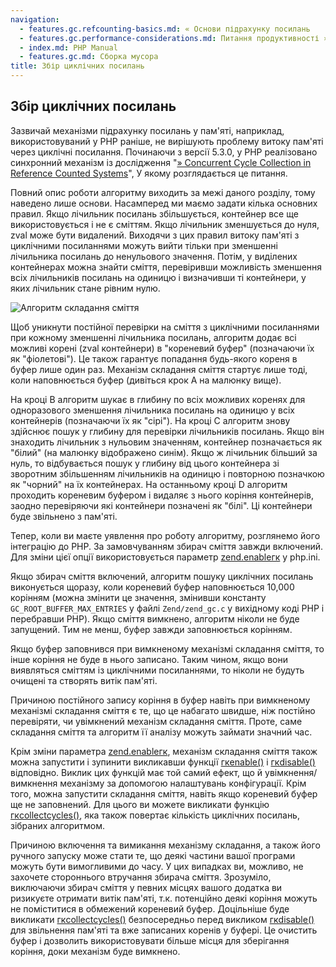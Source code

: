 ```yaml
---
navigation:
  - features.gc.refcounting-basics.md: « Основи підрахунку посилань
  - features.gc.performance-considerations.md: Питання продуктивності »
  - index.md: PHP Manual
  - features.gc.md: Сборка мусора
title: Збір циклічних посилань
---
```

## Збір циклічних посилань

Зазвичай механізми підрахунку посилань у пам'яті, наприклад, використовуваний у PHP раніше, не вирішують проблему витоку пам'яті через циклічні посилання. Починаючи з версії 5.3.0, у PHP реалізовано синхронний механізм із дослідження "[» Concurrent Cycle Collection in Reference Counted Systems](https://pages.cs.wisc.edu/~cymen/misc/interests/Bacon01Concurrent.pdf)", У якому розглядається це питання.

Повний опис роботи алгоритму виходить за межі даного розділу, тому наведено лише основи. Насамперед ми маємо задати кілька основних правил. Якщо лічильник посилань збільшується, контейнер все ще використовується і не є сміттям. Якщо лічильник зменшується до нуля, zval може бути видалений. Виходячи з цих правил витоку пам'яті з циклічними посиланнями можуть вийти тільки при зменшенні лічильника посилань до ненульового значення. Потім, у виділених контейнерах можна знайти сміття, перевіривши можливість зменшення всіх лічильників посилань на одиницю і визначивши ті контейнери, у яких лічильник стане рівним нулю.

![Алгоритм складання сміття](images/12f37b1c6963c1c5c18f30495416a197-gc-algorithm.png)

Щоб уникнути постійної перевірки на сміття з циклічними посиланнями при кожному зменшенні лічильника посилань, алгоритм додає всі можливі корені (zval контейнери) в "кореневий буфер" (позначаючи їх як "фіолетові"). Це також гарантує попадання будь-якого кореня в буфер лише один раз. Механізм складання сміття стартує лише тоді, коли наповнюється буфер (дивіться крок A на малюнку вище).

На кроці B алгоритм шукає в глибину по всіх можливих коренях для одноразового зменшення лічильника посилань на одиницю у всіх контейнерів (позначаючи їх як "сірі"). На кроці C алгоритм знову здійснює пошук у глибину для перевірки лічильників посилань. Якщо він знаходить лічильник з нульовим значенням, контейнер позначається як "білий" (на малюнку відображено синім). Якщо ж лічильник більший за нуль, то відбувається пошук у глибину від цього контейнера зі зворотним збільшенням лічильників на одиницю і повторною позначкою як "чорний" на їх контейнерах. На останньому кроці D алгоритм проходить кореневим буфером і видаляє з нього коріння контейнерів, заодно перевіряючи які контейнери позначені як "білі". Ці контейнери буде звільнено з пам'яті.

Тепер, коли ви маєте уявлення про роботу алгоритму, розглянемо його інтеграцію до PHP. За замовчуванням збирач сміття завжди включений. Для зміни цієї опції використовується параметр [zend.enableгк](info.configuration.md#ini.zend.enable-gc) у php.ini.

Якщо збирач сміття включений, алгоритм пошуку циклічних посилань виконується щоразу, коли кореневий буфер наповнюється 10,000 корінням (можна змінити це значення, змінивши константу `GC_ROOT_BUFFER_MAX_ENTRIES` у файлі `Zend/zend_gc.c` у вихідному коді PHP і перебравши PHP). Якщо сміття вимкнено, алгоритм ніколи не буде запущений. Тим не менш, буфер завжди заповнюється корінням.

Якщо буфер заповнився при вимкненому механізмі складання сміття, то інше коріння не буде в нього записано. Таким чином, якщо вони виявляться сміттям із циклічними посиланнями, то ніколи не будуть очищені та створять витік пам'яті.

Причиною постійного запису коріння в буфер навіть при вимкненому механізмі складання сміття є те, що це набагато швидше, ніж постійно перевіряти, чи увімкнений механізм складання сміття. Проте, саме складання сміття та алгоритм її аналізу можуть займати значний час.

Крім зміни параметра [zend.enableгк](info.configuration.md#ini.zend.enable-gc), механізм складання сміття також можна запустити і зупинити викликавши функції [гкenable()](function.gc-enable.md) і [гкdisable()](function.gc-disable.md) відповідно. Виклик цих функцій має той самий ефект, що й увімкнення/вимкнення механізму за допомогою налаштувань конфігурації. Крім того, можна запустити складання сміття, навіть якщо кореневий буфер ще не заповнений. Для цього ви можете викликати функцію [гкcollectcycles()](function.gc-collect-cycles.md), яка також повертає кількість циклічних посилань, зібраних алгоритмом.

Причиною включення та вимикання механізму складання, а також його ручного запуску може стати те, що деякі частини вашої програми можуть бути вимогливими до часу. У цих випадках ви, можливо, не захочете стороннього втручання збирача сміття. Зрозуміло, виключаючи збирач сміття у певних місцях вашого додатка ви ризикуєте отримати витік пам'яті, т.к. потенційно деякі коріння можуть не поміститися в обмежений кореневий буфер. Доцільніше буде викликати [гкcollectcycles()](function.gc-collect-cycles.md) безпосередньо перед викликом [гкdisable()](function.gc-disable.md) для звільнення пам'яті та вже записаних коренів у буфері. Це очистить буфер і дозволить використовувати більше місця для зберігання коріння, доки механізм буде вимкнено.
